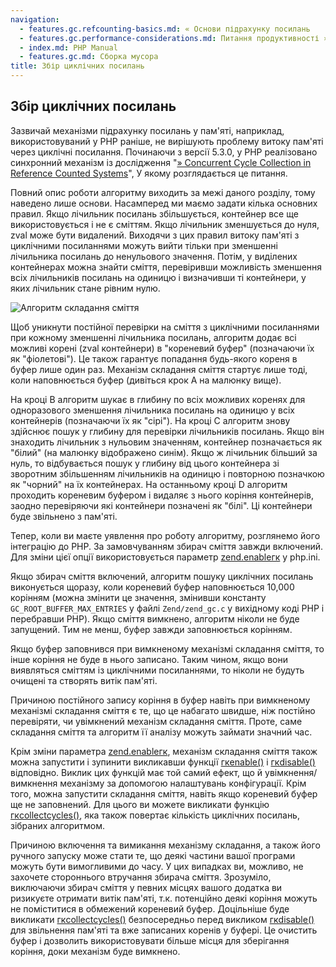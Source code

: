 ```yaml
---
navigation:
  - features.gc.refcounting-basics.md: « Основи підрахунку посилань
  - features.gc.performance-considerations.md: Питання продуктивності »
  - index.md: PHP Manual
  - features.gc.md: Сборка мусора
title: Збір циклічних посилань
---
```

## Збір циклічних посилань

Зазвичай механізми підрахунку посилань у пам'яті, наприклад, використовуваний у PHP раніше, не вирішують проблему витоку пам'яті через циклічні посилання. Починаючи з версії 5.3.0, у PHP реалізовано синхронний механізм із дослідження "[» Concurrent Cycle Collection in Reference Counted Systems](https://pages.cs.wisc.edu/~cymen/misc/interests/Bacon01Concurrent.pdf)", У якому розглядається це питання.

Повний опис роботи алгоритму виходить за межі даного розділу, тому наведено лише основи. Насамперед ми маємо задати кілька основних правил. Якщо лічильник посилань збільшується, контейнер все ще використовується і не є сміттям. Якщо лічильник зменшується до нуля, zval може бути видалений. Виходячи з цих правил витоку пам'яті з циклічними посиланнями можуть вийти тільки при зменшенні лічильника посилань до ненульового значення. Потім, у виділених контейнерах можна знайти сміття, перевіривши можливість зменшення всіх лічильників посилань на одиницю і визначивши ті контейнери, у яких лічильник стане рівним нулю.

![Алгоритм складання сміття](images/12f37b1c6963c1c5c18f30495416a197-gc-algorithm.png)

Щоб уникнути постійної перевірки на сміття з циклічними посиланнями при кожному зменшенні лічильника посилань, алгоритм додає всі можливі корені (zval контейнери) в "кореневий буфер" (позначаючи їх як "фіолетові"). Це також гарантує попадання будь-якого кореня в буфер лише один раз. Механізм складання сміття стартує лише тоді, коли наповнюється буфер (дивіться крок A на малюнку вище).

На кроці B алгоритм шукає в глибину по всіх можливих коренях для одноразового зменшення лічильника посилань на одиницю у всіх контейнерів (позначаючи їх як "сірі"). На кроці C алгоритм знову здійснює пошук у глибину для перевірки лічильників посилань. Якщо він знаходить лічильник з нульовим значенням, контейнер позначається як "білий" (на малюнку відображено синім). Якщо ж лічильник більший за нуль, то відбувається пошук у глибину від цього контейнера зі зворотним збільшенням лічильників на одиницю і повторною позначкою як "чорний" на їх контейнерах. На останньому кроці D алгоритм проходить кореневим буфером і видаляє з нього коріння контейнерів, заодно перевіряючи які контейнери позначені як "білі". Ці контейнери буде звільнено з пам'яті.

Тепер, коли ви маєте уявлення про роботу алгоритму, розглянемо його інтеграцію до PHP. За замовчуванням збирач сміття завжди включений. Для зміни цієї опції використовується параметр [zend.enableгк](info.configuration.md#ini.zend.enable-gc) у php.ini.

Якщо збирач сміття включений, алгоритм пошуку циклічних посилань виконується щоразу, коли кореневий буфер наповнюється 10,000 корінням (можна змінити це значення, змінивши константу `GC_ROOT_BUFFER_MAX_ENTRIES` у файлі `Zend/zend_gc.c` у вихідному коді PHP і перебравши PHP). Якщо сміття вимкнено, алгоритм ніколи не буде запущений. Тим не менш, буфер завжди заповнюється корінням.

Якщо буфер заповнився при вимкненому механізмі складання сміття, то інше коріння не буде в нього записано. Таким чином, якщо вони виявляться сміттям із циклічними посиланнями, то ніколи не будуть очищені та створять витік пам'яті.

Причиною постійного запису коріння в буфер навіть при вимкненому механізмі складання сміття є те, що це набагато швидше, ніж постійно перевіряти, чи увімкнений механізм складання сміття. Проте, саме складання сміття та алгоритм її аналізу можуть займати значний час.

Крім зміни параметра [zend.enableгк](info.configuration.md#ini.zend.enable-gc), механізм складання сміття також можна запустити і зупинити викликавши функції [гкenable()](function.gc-enable.md) і [гкdisable()](function.gc-disable.md) відповідно. Виклик цих функцій має той самий ефект, що й увімкнення/вимкнення механізму за допомогою налаштувань конфігурації. Крім того, можна запустити складання сміття, навіть якщо кореневий буфер ще не заповнений. Для цього ви можете викликати функцію [гкcollectcycles()](function.gc-collect-cycles.md), яка також повертає кількість циклічних посилань, зібраних алгоритмом.

Причиною включення та вимикання механізму складання, а також його ручного запуску може стати те, що деякі частини вашої програми можуть бути вимогливими до часу. У цих випадках ви, можливо, не захочете стороннього втручання збирача сміття. Зрозуміло, виключаючи збирач сміття у певних місцях вашого додатка ви ризикуєте отримати витік пам'яті, т.к. потенційно деякі коріння можуть не поміститися в обмежений кореневий буфер. Доцільніше буде викликати [гкcollectcycles()](function.gc-collect-cycles.md) безпосередньо перед викликом [гкdisable()](function.gc-disable.md) для звільнення пам'яті та вже записаних коренів у буфері. Це очистить буфер і дозволить використовувати більше місця для зберігання коріння, доки механізм буде вимкнено.
